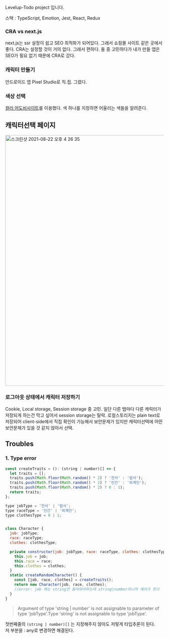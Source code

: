 Levelup-Todo project 입니다.

스택 : TypeScript, Emotion, Jest, React, Redux

### CRA vs next.js

next.js는 ssr 설정이 쉽고 SEO 최적화가 되어있다. 그래서 쇼핑몰 사이트 같은 곳에서 좋다.
CRA는 설정할 것이 거의 없다. 그래서 편하다.
둘 중 고민하다가 내가 만들 앱은 SEO가 필요 없기 때문에 CRA로 갔다.

### 캐릭터 만들기

안드로이드 앱 Pixel Studio로 직.접. 그렸다.

### 색상 선택

[컬러 어도비사이트](https://color.adobe.com/ko/create/color-wheel)를 이용했다. 색 하나를 지정하면 어울리는 색들을 알려준다.

## 캐릭터선택 페이지

<img width="797" alt="스크린샷 2021-08-22 오후 4 26 35" src="https://user-images.githubusercontent.com/60434382/130346374-e8f89772-7b80-4d8e-a2ca-eb60133e1587.png">

### 로그아웃 상태에서 캐릭터 저장하기

Cookie, Local storage, Session storage 중 고민.
일단 다른 탭마다 다른 캐릭터가 저장되게 하는건 막고 싶어서 session storage는 탈락.
로컬스토리지는 plain text로 저장되어 client-side에서 직접 확인이 가능해서 보안문제가 있지만 캐릭터선택에 어떤 보안문제가 있을 것 같지 않아서 선택.

## Troubles

### 1. Type error

```js
const createTraits = (): (string | number)[] => {
  let traits = [];
  traits.push(Math.floor(Math.random() * 2) ? '전사' : '법사');
  traits.push(Math.floor(Math.random() * 2) ? '인간' : '외계인');
  traits.push(Math.floor(Math.random() * 2) ? 0 : 1);
  return traits;
};

type jobType = '전사' | '법사';
type raceType = '인간' | '외계인';
type clothesType = 0 | 1;


class Character {
  job: jobType;
  race: raceType;
  clothes: clothesType;

  private constructor(job: jobType, race: raceType, clothes: clothesType) {
    this.job = job;
    this.race = race;
    this.clothes = clothes;
  }
  static createRandomCharacter() {
	const [job, race, clothes] = createTraits();
	return new Character(job, race, clothes);
	//error: job 에는 string만 들어와야하는데 string|number라니까 에러가 뜬다
  }
}
```

> Argument of type 'string | number' is not assignable to parameter of type 'jobType'.Type 'string' is not assignable to type 'jobType'.

첫번째줄의 `(string | number)[]` 는 지정해주지 않아도 저렇게 타입추론이 된다.  
저 부분을 : any로 변경하면 해결된다.
